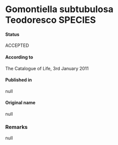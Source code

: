 # Gomontiella subtubulosa Teodoresco SPECIES

#### Status
ACCEPTED

#### According to
The Catalogue of Life, 3rd January 2011

#### Published in
null

#### Original name
null

### Remarks
null